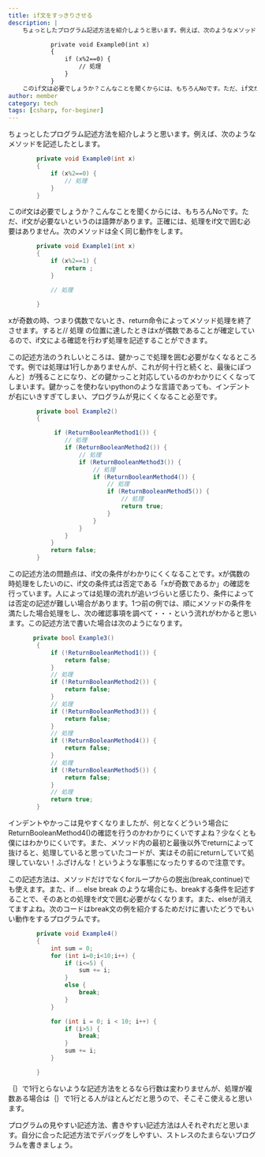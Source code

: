 ```yaml
---
title: if文をすっきりさせる
description: |
    ちょっとしたプログラム記述方法を紹介しようと思います。例えば、次のようなメソッドを記述したとします。

            private void Example0(int x)
            {
                if (x%2==0) {
                    // 処理
                }
            }
    このif文は必要でしょうか？こんなことを聞くからには、もちろんNoです。ただ、if文が必要ないというのは語弊があります。正確には、処理をif文で囲む必要はありません。次のメソッドは全く同じ動作をします。
author: member
category: tech
tags: [csharp, for-beginer]
---
```


<!-- wp:paragraph -->
<p>ちょっとしたプログラム記述方法を紹介しようと思います。例えば、次のようなメソッドを記述したとします。</p>
<!-- /wp:paragraph -->

<!-- wp:code -->
```cs
        private void Example0(int x)
        {
            if (x%2==0) {
                // 処理
            }
        }
```
<!-- /wp:code -->

<!-- wp:paragraph -->
<p>このif文は必要でしょうか？こんなことを聞くからには、もちろんNoです。ただ、if文が必要ないというのは語弊があります。正確には、処理をif文で囲む必要はありません。次のメソッドは全く同じ動作をします。</p>
<!-- /wp:paragraph -->

<!-- wp:code -->
```cs
        private void Example1(int x)
        {
            if (x%2==1) {
                return ;
            }

            // 処理

        }
```
<!-- /wp:code -->

<!-- wp:paragraph -->
<p>xが奇数の時、つまり偶数でないとき、return命令によってメソッド処理を終了させます。すると// 処理 の位置に達したときはxが偶数であることが確定しているので、if文による確認を行わず処理を記述することができます。</p>
<!-- /wp:paragraph -->

<!-- wp:paragraph -->
<p>この記述方法のうれしいところは、鍵かっこで処理を囲む必要がなくなるところです。例では処理は1行しかありませんが、これが何十行と続くと、最後にぽつんと｝が残ることになり、どの鍵かっこと対応しているのかわかりにくくなってしまいます。鍵かっこを使わないpythonのような言語であっても、インデントが右にいきすぎてしまい、プログラムが見にくくなること必至です。</p>
<!-- /wp:paragraph -->

<!-- wp:code -->
```cs
        private bool Example2()
        {

             if (ReturnBooleanMethod1()) {
                // 処理
                if (ReturnBooleanMethod2()) {
                    // 処理
                    if (ReturnBooleanMethod3()) {
                        // 処理
                        if (ReturnBooleanMethod4()) {
                            // 処理
                            if (ReturnBooleanMethod5()) {
                                // 処理
                                return true;
                            }
                        }
                    }
                }
            }
            return false;
        }
```
<!-- /wp:code -->

<!-- wp:paragraph -->
<p>この記述方法の問題点は、if文の条件がわかりにくくなることです。xが偶数の時処理をしたいのに、if文の条件式は否定である「xが奇数であるか」の確認を行っています。人によっては処理の流れが追いづらいと感じたり、条件によっては否定の記述が難しい場合があります。1つ前の例では、順にメソッドの条件を満たした場合処理をし、次の確認事項を調べて・・・という流れがわかると思います。この記述方法で書いた場合は次のようになります。</p>
<!-- /wp:paragraph -->

<!-- wp:code -->
```cs
       private bool Example3()
        {
            if (!ReturnBooleanMethod1()) {
                return false;
            }
            // 処理
            if (!ReturnBooleanMethod2()) {
                return false;
            }
            // 処理
            if (!ReturnBooleanMethod3()) {
                return false;
            }
            // 処理
            if (!ReturnBooleanMethod4()) {
                return false;
            }
            // 処理
            if (!ReturnBooleanMethod5()) {
                return false;
            }
            // 処理
            return true;
        }
```
<!-- /wp:code -->

<!-- wp:paragraph -->
<p>インデントやかっこは見やすくなりましたが、何となくどういう場合にReturnBooleanMethod4()の確認を行うのかわかりにくいですよね？少なくとも僕にはわかりにくいです。また、メソッド内の最初と最後以外でreturnによって抜けると、処理していると思っていたコードが、実はその前にreturnしていて処理していない！ふざけんな！というような事態になったりするので注意です。</p>
<!-- /wp:paragraph -->

<!-- wp:paragraph -->
<p>この記述方法は、メソッドだけでなくforループからの脱出(break,continue)でも使えます。また、if ... else break のような場合にも、breakする条件を記述することで、そのあとの処理をif文で囲む必要がなくなります。また、elseが消えてますよね。次のコードはbreak文の例を紹介するためだけに書いたどうでもいい動作をするプログラムです。</p>
<!-- /wp:paragraph -->

<!-- wp:code -->
```cs
        private void Example4()
        {
            int sum = 0;
            for (int i=0;i<10;i++) {
                if (i<=5) {
                    sum += i;
                }
                else {
                    break;
                }
            }

            for (int i = 0; i < 10; i++) {
                if (i>5) {
                    break;
                }
                sum += i;
            }

        }
```
<!-- /wp:code -->

<!-- wp:paragraph -->
<p> ｛｝で1行とらないような記述方法をとるなら行数は変わりませんが、処理が複数ある場合は｛｝で1行とる人がほとんどだと思うので、そこそこ使えると思います。</p>
<!-- /wp:paragraph -->

<!-- wp:paragraph -->
<p>プログラムの見やすい記述方法、書きやすい記述方法は人それぞれだと思います。自分に合った記述方法でデバッグをしやすい、ストレスのたまらないプログラムを書きましょう。</p>
<!-- /wp:paragraph -->
